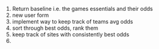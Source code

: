 1. Return baseline i.e. the games essentials and their odds
2. new user form
3. implement way to keep track of teams avg odds 
4. sort through best odds, rank them
5. keep track of sites with consistently best odds
6. 